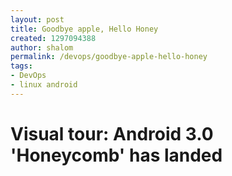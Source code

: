 ```yaml
---
layout: post
title: Goodbye apple, Hello Honey
created: 1297094388
author: shalom
permalink: /devops/goodbye-apple-hello-honey
tags:
- DevOps
- linux android
---
```

<h1>Visual tour: Android 3.0 'Honeycomb' has landed</h1>
